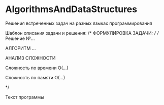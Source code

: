 # AlgorithmsAndDataStructures
Решения встреченных задач на разных языках программирования



Шаблон описания задачи и решения:
/* ФОРМУЛИРОВКА ЗАДАЧИ:
*/
/* Решение №...

АЛГОРИТМ
...

АНАЛИЗ СЛОЖНОСТИ

Сложность по времени
O(...)

Сложность по памяти
O(...)

*/

Текст программы